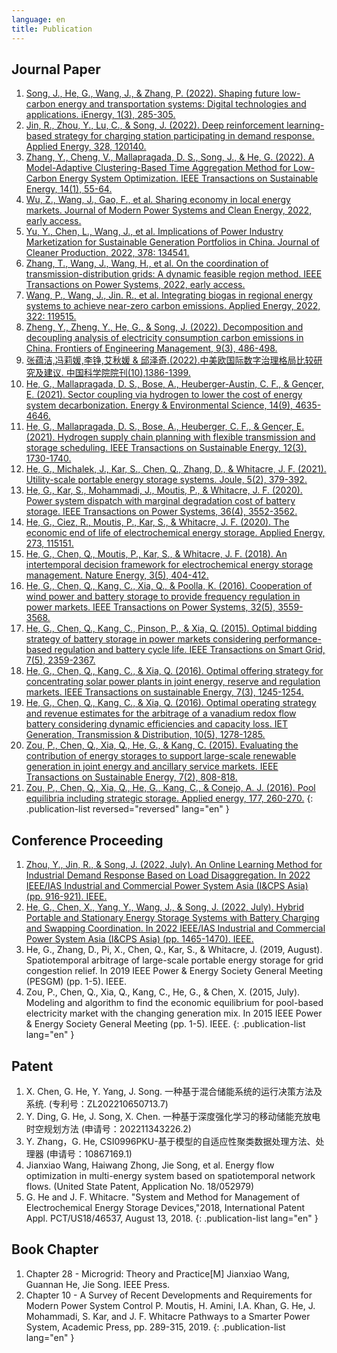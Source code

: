 ```yaml
---
language: en
title: Publication
---
```

## Journal Paper
1. [Song, J., He, G., Wang, J., & Zhang, P. (2022). Shaping future low-carbon energy and transportation systems: Digital technologies and applications. iEnergy, 1(3), 285-305.](https://www.sciopen.com/article/10.23919/IEN.2022.0040)
1. [Jin, R., Zhou, Y., Lu, C., & Song, J. (2022). Deep reinforcement learning-based strategy for charging station participating in demand response. Applied Energy, 328, 120140.](https://ideas.repec.org/a/eee/appene/v328y2022ics0306261922013976.html)
1. [Zhang, Y., Cheng, V., Mallapragada, D. S., Song, J., & He, G. (2022). A Model-Adaptive Clustering-Based Time Aggregation Method for Low-Carbon Energy System Optimization. IEEE Transactions on Sustainable Energy, 14(1), 55-64.](https://ieeexplore.ieee.org/document/9860080)
1. [Wu, Z., Wang, J., Gao, F., et al. Sharing economy in local energy markets. Journal of Modern Power Systems and Clean Energy, 2022, early access.](https://ieeexplore.ieee.org/document/9989335)
1. [Yu, Y., Chen, L., Wang, J., et al. Implications of Power Industry Marketization for Sustainable Generation Portfolios in China. Journal of Cleaner Production, 2022, 378: 134541.](https://www.sciencedirect.com/science/article/pii/S0959652622041130)
1. [Zhang, T., Wang, J., Wang, H., et al. On the coordination of transmission-distribution grids: A dynamic feasible region method. IEEE Transactions on Power Systems, 2022, early access.](https://ieeexplore.ieee.org/abstract/document/9852714)
1. [Wang, P., Wang, J., Jin. R., et al. Integrating biogas in regional energy systems to achieve near-zero carbon emissions. Applied Energy, 2022, 322: 119515.](https://ideas.repec.org/a/eee/appene/v322y2022ics0306261922008364.html)
1. [Zheng, Y., Zheng, Y., He, G., & Song, J. (2022). Decomposition and decoupling analysis of electricity consumption carbon emissions in China. Frontiers of Engineering Management, 9(3), 486-498.](https://journal.hep.com.cn/fem/EN/10.1007/s42524-022-0215-3)
1. [张蕴洁,冯莉媛,李铮,艾秋媛 & 邱泽奇.(2022).中美欧国际数字治理格局比较研究及建议. 中国科学院院刊(10),1386-1399.](http://www.bulletin.cas.cn/zgkxyyk/ch/reader/view_abstract.aspx?file_no=20221003&flag=1)
1. [He, G., Mallapragada, D. S., Bose, A., Heuberger-Austin, C. F., & Gençer, E. (2021). Sector coupling via hydrogen to lower the cost of energy system decarbonization. Energy & Environmental Science, 14(9), 4635-4646.](https://pubs.rsc.org/en/content/articlehtml/2021/ee/d1ee00627d)
1. [He, G., Mallapragada, D. S., Bose, A., Heuberger, C. F., & Gençer, E. (2021). Hydrogen supply chain planning with flexible transmission and storage scheduling. IEEE Transactions on Sustainable Energy, 12(3), 1730-1740.](https://ieeexplore.ieee.org/abstract/document/9371425)
1. [He, G., Michalek, J., Kar, S., Chen, Q., Zhang, D., & Whitacre, J. F. (2021). Utility-scale portable energy storage systems. Joule, 5(2), 379-392.](https://www.sciencedirect.com/science/article/pii/S2542435120305730)
1. [He, G., Kar, S., Mohammadi, J., Moutis, P., & Whitacre, J. F. (2020). Power system dispatch with marginal degradation cost of battery storage. IEEE Transactions on Power Systems, 36(4), 3552-3562.](https://ieeexplore.ieee.org/abstract/document/9311775)
1. [He, G., Ciez, R., Moutis, P., Kar, S., & Whitacre, J. F. (2020). The economic end of life of electrochemical energy storage. Applied Energy, 273, 115151.](https://www.sciencedirect.com/science/article/pii/S0306261920306632)
1. [He, G., Chen, Q., Moutis, P., Kar, S., & Whitacre, J. F. (2018). An intertemporal decision framework for electrochemical energy storage management. Nature Energy, 3(5), 404-412.](https://www.nature.com/articles/s41560-018-0129-9)
1. [He, G., Chen, Q., Kang, C., Xia, Q., & Poolla, K. (2016). Cooperation of wind power and battery storage to provide frequency regulation in power markets. IEEE Transactions on Power Systems, 32(5), 3559-3568.](https://ieeexplore.ieee.org/abstract/document/7797224/)
1. [He, G., Chen, Q., Kang, C., Pinson, P., & Xia, Q. (2015). Optimal bidding strategy of battery storage in power markets considering performance-based regulation and battery cycle life. IEEE Transactions on Smart Grid, 7(5), 2359-2367.](https://ieeexplore.ieee.org/abstract/document/7106509/)
1. [He, G., Chen, Q., Kang, C., & Xia, Q. (2016). Optimal offering strategy for concentrating solar power plants in joint energy, reserve and regulation markets. IEEE Transactions on sustainable Energy, 7(3), 1245-1254.](https://ieeexplore.ieee.org/abstract/document/7437454)
1. [He, G., Chen, Q., Kang, C., & Xia, Q. (2016). Optimal operating strategy and revenue estimates for the arbitrage of a vanadium redox flow battery considering dynamic efficiencies and capacity loss. IET Generation, Transmission & Distribution, 10(5), 1278-1285.](https://ietresearch.onlinelibrary.wiley.com/doi/full/10.1049/iet-gtd.2015.0373)
1. [Zou, P., Chen, Q., Xia, Q., He, G., & Kang, C. (2015). Evaluating the contribution of energy storages to support large-scale renewable generation in joint energy and ancillary service markets. IEEE Transactions on Sustainable Energy, 7(2), 808-818.](https://ieeexplore.ieee.org/abstract/document/7337454)
1. [Zou, P., Chen, Q., Xia, Q., He, G., Kang, C., & Conejo, A. J. (2016). Pool equilibria including strategic storage. Applied energy, 177, 260-270.](https://www.sciencedirect.com/science/article/abs/pii/S0306261916307097)
{: .publication-list reversed="reversed" lang="en" }

## Conference Proceeding
1. [Zhou, Y., Jin, R., & Song, J. (2022, July). An Online Learning Method for Industrial Demand Response Based on Load Disaggregation. In 2022 IEEE/IAS Industrial and Commercial Power System Asia (I&CPS Asia) (pp. 916-921). IEEE.](https://ieeexplore.ieee.org/document/9949833)
1. [He, G., Chen, X., Yang, Y., Wang, J., & Song, J. (2022, July). Hybrid Portable and Stationary Energy Storage Systems with Battery Charging and Swapping Coordination. In 2022 IEEE/IAS Industrial and Commercial Power System Asia (I&CPS Asia) (pp. 1465-1470). IEEE. ](https://ieeexplore.ieee.org/document/9949714)
1. He, G., Zhang, D., Pi, X., Chen, Q., Kar, S., & Whitacre, J. (2019, August). Spatiotemporal arbitrage of large-scale portable energy storage for grid congestion relief. In 2019 IEEE Power & Energy Society General Meeting (PESGM) (pp. 1-5). IEEE.
1. Zou, P., Chen, Q., Xia, Q., Kang, C., He, G., & Chen, X. (2015, July). Modeling and algorithm to find the economic equilibrium for pool-based electricity market with the changing generation mix. In 2015 IEEE Power & Energy Society General Meeting (pp. 1-5). IEEE.
{: .publication-list lang="en" }

## Patent
1. X. Chen, G. He, Y. Yang, J. Song. 一种基于混合储能系统的运行决策方法及系统. (专利号：ZL202210650713.7)
1. Y. Ding, G. He, J. Song, X. Chen. 一种基于深度强化学习的移动储能充放电时空规划方法 (申请号：202211343226.2)
1. Y. Zhang，G. He, CSI0996PKU-基于模型的自适应性聚类数据处理方法、处理器 (申请号：10867169.1)
1. Jianxiao Wang, Haiwang Zhong, Jie Song, et al. Energy flow optimization in multi-energy system based on spatiotemporal network flows. (United State Patent, Application No. 18/052979)
1. G. He and J. F. Whitacre. "System and Method for Management of Electrochemical Energy Storage Devices,"2018, International Patent Appl. PCT/US18/46537, August 13, 2018.
{: .publication-list lang="en" }

## Book Chapter
1. Chapter 28 - Microgrid: Theory and Practice[M] Jianxiao Wang, Guannan He, Jie Song. IEEE Press.
1. Chapter 10 - A Survey of Recent Developments and Requirements for Modern Power System Control P. Moutis, H. Amini, I.A. Khan, G. He, J. Mohammadi, S. Kar, and J. F. Whitacre Pathways to a Smarter Power System, Academic Press, pp. 289-315, 2019.
{: .publication-list lang="en" }